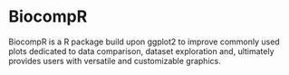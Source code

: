 # BiocompR
BiocompR is a R package build upon ggplot2 to improve commonly used plots dedicated to data comparison, dataset exploration and, ultimately provides users with versatile and customizable graphics.
